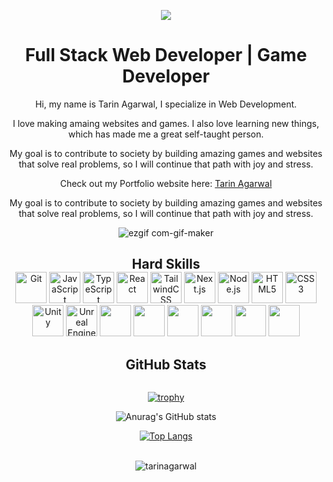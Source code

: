 
    




<div align="center" >

 ![](https://view-counter.tobyhagan.com/?user={tarinagarwal}&accent=109940&base=303030&flat=true&icon=true)

</div>
<h1 align="center">
  Full Stack Web Developer | Game Developer
</h1>

<p align="center" style="margin-bottom: 0px !important;">
  Hi, my name is Tarin Agarwal, I specialize in Web Development.
</p>
<p align="center" style="margin-bottom: 0px !important;">
  I love making amaing websites and games. I also love learning new things, which has made me a great self-taught person.
</p>
<p align="center" style="margin-bottom: 0px !important;">
  My goal is to contribute to society by building amazing games and websites that solve real problems, so I will continue that path with joy and stress.
</p>
<p align="center">
  Check out my Portfolio website here:
  <a href="https://tarinagarwal.in" target="_blank" rel="noopener noreferrer">
    Tarin Agarwal
  </a>
</p>

<p align="center" style="margin-bottom: 0px !important;">
  My goal is to contribute to society by building amazing games and websites that solve real problems, so I will continue that path with joy and stress.
</p>


<div align="center" >

  ![ezgif com-gif-maker](https://user-images.githubusercontent.com/93887465/206977383-3b85b422-7f9b-4002-88a9-47470eab271c.gif)

</div>

<h2 align="center" style="margin-bottom: 0px !important;">
  Hard Skills
</h2>
<div align="center" >

  
<img height="50" src="https://cdn.jsdelivr.net/gh/devicons/devicon/icons/git/git-original.svg" alt="Git"/>
<img height="50" src="https://cdn.jsdelivr.net/gh/devicons/devicon/icons/javascript/javascript-original.svg" alt="JavaScript"/>
<img height="50" src="https://cdn.jsdelivr.net/gh/devicons/devicon/icons/typescript/typescript-original.svg" alt="TypeScript"/>
<img height="50" src="https://cdn.jsdelivr.net/gh/devicons/devicon/icons/react/react-original.svg" alt="React"/>
<img height="50" src="https://cdn.jsdelivr.net/gh/devicons/devicon@latest/icons/tailwindcss/tailwindcss-original.svg" alt="TailwindCSS"/>
<img height="50" src="https://cdn.jsdelivr.net/gh/devicons/devicon/icons/nextjs/nextjs-original.svg" alt="Next.js"/>
<img height="50" src="https://cdn.jsdelivr.net/gh/devicons/devicon/icons/nodejs/nodejs-original.svg" alt="Node.js"/>
<img height="50" src="https://cdn.jsdelivr.net/gh/devicons/devicon/icons/html5/html5-original.svg" alt="HTML5"/>
<img height="50" src="https://cdn.jsdelivr.net/gh/devicons/devicon/icons/css3/css3-original.svg" alt="CSS3"/>
<img height="50" src="https://cdn.jsdelivr.net/gh/devicons/devicon/icons/unity/unity-original.svg" alt="Unity"/>
<img height="50" src="https://cdn.jsdelivr.net/gh/devicons/devicon/icons/unrealengine/unrealengine-original.svg" alt="Unreal Engine"/>
<img height=50 src="https://cdn.jsdelivr.net/gh/devicons/devicon/icons/git/git-original.svg"/>
<img height=50 src="https://cdn.jsdelivr.net/gh/devicons/devicon/icons/python/python-original.svg"/>
<img height=50 src="https://cdn.jsdelivr.net/gh/devicons/devicon/icons/jupyter/jupyter-original.svg" />
<img height=50 src="https://icon.icepanel.io/Technology/svg/scikit-learn.svg" />
<img height=50 src="https://cdn.jsdelivr.net/gh/devicons/devicon/icons/postgresql/postgresql-original.svg" />
<img height=50 src="https://cdn.jsdelivr.net/gh/devicons/devicon/icons/pandas/pandas-original-wordmark.svg" />

          
          
          


</div>




<h2 align="center" style="margin-bottom: 0px !important;">
  GitHub Stats
</h2>

<br/>


 <div align="center" >

  [![trophy](https://github-profile-trophy.vercel.app/?username=tarinagarwal&theme=onedark)](https://github.com/ryo-ma/github-profile-trophy)

</div>

<div align="center" >

  ![Anurag's GitHub stats](https://github-readme-stats.vercel.app/api?username=tarinagarwal\&rank_icon=github\&include_all_commits=true\&theme=dark)

</div>

<div align="center" >

  
  [![Top Langs](https://github-readme-stats.vercel.app/api/top-langs/?username=tarinagarwal&layout=donut-vertical&theme=dark&langs_count=8&hide=cmake)](https://github.com/anuraghazra/github-readme-stats)

</div>
<br/>
<div align="center" >

  
 <img src="https://github-readme-streak-stats.herokuapp.com/?user=tarinagarwal&theme=dark" alt="tarinagarwal" />

</div>
<br/>


    
